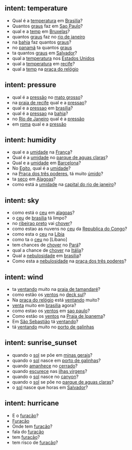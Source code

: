 ## intent: temperature
- Qual é a [temperatura](type) em [Brasilia](locale)?
- Quantos [graus](type) faz em [Sao Paulo](locale)?
- qual e a [temp](type) em [Bruxelas](locale)?
- quantos [graus](type) faz no [rio de janeiro](locale)
- na [bahia](locale) faz quantos [graus](type)?
- no [panamá](locale) ta quantos [graus](type)
- ta quantos [graus](type) em [Salvador](locale)?
- qual a [temperatura](type) nos [Estados Unidos](locale)
- qual a [temperatura](type) em [recife](locale)?
- qual a [temp](temp) na [praça do relógio](locale)

## intent: pressure
- qual é a [pressão](type) no [mato grosso](locale)?
- na [praia de recife](locale) qual e a [pressao](type)?
- qual e a [pressao](type) em [brasilia](locale)?
- qual é a [pressao](type) na [bahia](locale)?
- no [Rio de Janeiro](locale) qual é a [pressão](type)
- em [roma](locale) qual e a [pressão](type)

## intent: humidity
- qual e a [umidade](type) na [França](locale)?
- Qual é a [umidade](type) no [parque de aguas claras](locale)?
- Qual e a [umidade](type) em [Barcelona](locale)?
- No [Egito](locale), qual é a [umidade](type)?
- na [Praça dos três poderes](locale), tá muito [úmido](type)?
- ta [seco](type) em [Alagoas](locale)?
- como está a [umidade](type) na [capital do rio de janeiro](locale)?

## intent: sky
- como está o [ceu](type) em [alagoas](locale)?
- o [ceu](type) de [brasilia](locale) tá limpo?
- no [ribeirao preto](locale) vai [chover](type)?
- como estao as nuvens no [ceu](type) da [Republica do Congo](locale)?
- como esta o [ceu](type) na [Líbia](locale)
- como ta o [ceu](type) no [Líbano]
- tem chances de [chover](type) no [Pará](locale)?
- qual a chance de [chover](type) na [Itália](locale)?
- Qual a [nebulosidade](type) em [brasilia](locale)?
- Como esta a [nebulosidade](type) na [praça dos três poderes](locale)?

## intent: wind
- ta [ventando](type) muito na [praia de tamandaré](locale)?
- como estão os [ventos](type) no [deck sul](locale)?
- Na [praça do relógio](locale) está [ventando](type) muito?
- [venta](type) muito em [brasilia](locale) agora?
- como estao os [ventos](type) em [sao paulo](locale)?
- Como estão os [ventos](type) na [Praia de Ipanema](locale)?
- Em [São Sebastião](locale) tá [ventando](type)?
- tá [ventando](type) muito no [porto de galinhas](locale)

## intent: sunrise_sunset
- quando o [sol](type) se põe em [minas gerais](locale)?
- quando o [sol](type) nasce em [porto de galinhas](locale)?
- quando [amanhece](type) no [cerrado](locale)?
- quando [escurece](type) nas [ilhas virgens](locale)?
- quando o [sol](type) nasce no [canyon](locale)?
- quando o [sol](type) se põe no [parque de aguas claras](locale)?
- o [sol](type) nasce que horas em [Salvador](locale)?

## intent: hurricane
- E o [furacão](hurricane)?
- [Furacão](hurricane)
- Onde tem [furacão](hurricane)?
- fala do [furacão](hurricane)
- tem [furacão](hurricane)?
- tem risco de [furacão](hurricane)?

